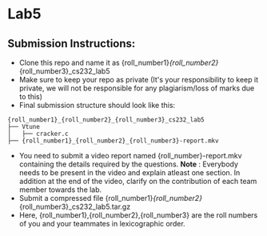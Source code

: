 # Lab5

## Submission Instructions:
- Clone this repo and name it as {roll_number1}_{roll_number2}_{roll_number3}_cs232_lab5
- Make sure to keep your repo as private (It's your responsibility to keep it private, we will not be responsible for any plagiarism/loss of marks due to this)
- Final submission structure should look like this:
```
{roll_number1}_{roll_number2}_{roll_number3}_cs232_lab5
├── Vtune
│   ├── cracker.c
├── {roll_number1}_{roll_number2}_{roll_number3}-report.mkv
```
- You need to submit a video report named {roll_number}-report.mkv containing the details required by the questions. **Note** : Everybody needs to be present in the video and explain atleast one section. In addition at the end of the video, clarify on the contribution of each team member towards the lab.
- Submit a compressed file {roll_number1}_{roll_number2}_{roll_number3}_cs232_lab5.tar.gz
- Here, {roll_number1},{roll_number2},{roll_number3} are the roll numbers of you and your teammates in lexicographic order.
